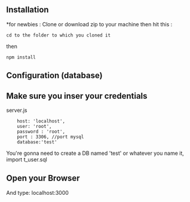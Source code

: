 ## Installation
*for newbies : Clone or download zip to your machine then hit this :

    cd to the folder to which you cloned it

then

    npm install

## Configuration (database)
## Make sure you inser your credentials 
server.js

        host: 'localhost',
        user: 'root',
        password : 'root',
        port : 3306, //port mysql
        database:'test'	


	
You're gonna need to create a DB named 'test' or whatever you name it,  import t_user.sql


## Open your Browser
And type: localhost:3000
